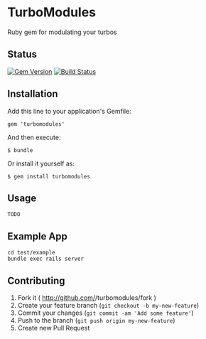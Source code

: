 # TurboModules

Ruby gem for modulating your turbos

## Status
[![Gem Version](https://badge.fury.io/rb/turbomodules.png)](http://badge.fury.io/rb/turbomodules)
[![Build Status](https://secure.travis-ci.org/shopify/turbomodules.png)](http://travis-ci.org/tylermercier/turbomodules)

## Installation

Add this line to your application's Gemfile:

    gem 'turbomodules'

And then execute:

    $ bundle

Or install it yourself as:

    $ gem install turbomodules

## Usage

    TODO


## Example App

    cd test/example
    bundle exec rails server


## Contributing

1. Fork it ( http://github.com/<my-github-username>/turbomodules/fork )
2. Create your feature branch (`git checkout -b my-new-feature`)
3. Commit your changes (`git commit -am 'Add some feature'`)
4. Push to the branch (`git push origin my-new-feature`)
5. Create new Pull Request
